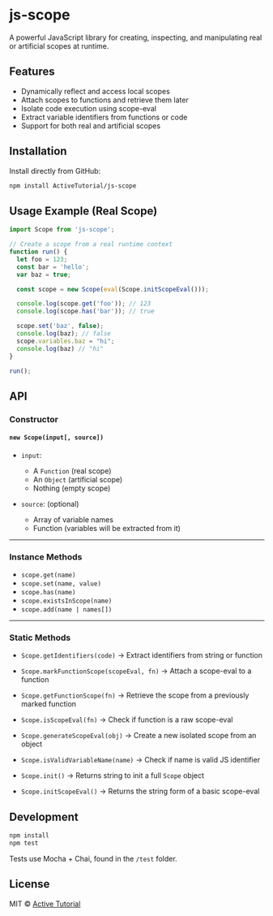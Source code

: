 # js-scope

A powerful JavaScript library for creating, inspecting, and manipulating real or artificial scopes at runtime.

## Features

- Dynamically reflect and access local scopes
- Attach scopes to functions and retrieve them later
- Isolate code execution using scope-eval
- Extract variable identifiers from functions or code
- Support for both real and artificial scopes

## Installation

Install directly from GitHub:

```bash
npm install ActiveTutorial/js-scope
````

## Usage Example (Real Scope)

```js
import Scope from 'js-scope';

// Create a scope from a real runtime context
function run() {
  let foo = 123;
  const bar = 'hello';
  var baz = true;

  const scope = new Scope(eval(Scope.initScopeEval()));

  console.log(scope.get('foo')); // 123
  console.log(scope.has('bar')); // true

  scope.set('baz', false);
  console.log(baz); // false
  scope.variables.baz = "hi";
  console.log(baz) // "hi"
}

run();
```

## API

### Constructor

#### `new Scope(input[, source])`

* `input`:

  * A `Function` (real scope)
  * An `Object` (artificial scope)
  * Nothing (empty scope)
* `source`: (optional)

  * Array of variable names
  * Function (variables will be extracted from it)

---

### Instance Methods

* `scope.get(name)`
* `scope.set(name, value)`
* `scope.has(name)`
* `scope.existsInScope(name)`
* `scope.add(name | names[])`

---

### Static Methods

* `Scope.getIdentifiers(code)`
  → Extract identifiers from string or function

* `Scope.markFunctionScope(scopeEval, fn)`
  → Attach a scope-eval to a function

* `Scope.getFunctionScope(fn)`
  → Retrieve the scope from a previously marked function

* `Scope.isScopeEval(fn)`
  → Check if function is a raw scope-eval

* `Scope.generateScopeEval(obj)`
  → Create a new isolated scope from an object

* `Scope.isValidVariableName(name)`
  → Check if name is valid JS identifier

* `Scope.init()`
  → Returns string to init a full `Scope` object

* `Scope.initScopeEval()`
  → Returns the string form of a basic scope-eval

## Development

```bash
npm install
npm test
```

Tests use Mocha + Chai, found in the `/test` folder.

## License

MIT © [Active Tutorial](https://github.com/ActiveTutorial)